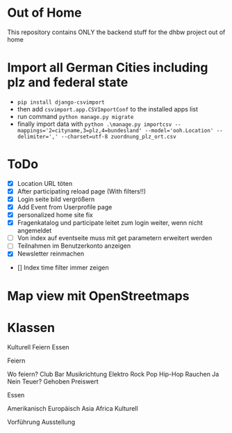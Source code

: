 # Out of Home
This repository contains ONLY the backend stuff for the dhbw project out of home

# Import all German Cities including plz and federal state
* `pip install django-csvimport`
* then add `csvimport.app.CSVImportConf` to the installed apps list
* run command `python manage.py migrate`
* finally import data with `python .\manage.py importcsv --mappings='2=cityname,3=plz,4=bundesland' --model='ooh.Location' --delimiter=',' --charset=utf-8 zuordnung_plz_ort.csv`

# ToDo
* [X] Location URL töten
* [X] After participating reload page (With filters!!)
* [X] Login seite bild vergrößern
* [X] Add Event from Userprofile page
* [X] personalized home site fix
* [X] Fragenkatalog und participate leitet zum login weiter, wenn nicht angemeldet
* [ ] Von index auf eventseite muss mit get parametern erweitert werden
* [ ] Teilnahmen im Benutzerkonto anzeigen
* [X] Newsletter reinmachen
* [] Index time filter immer zeigen

# Map view mit OpenStreetmaps

# Klassen
Kulturell
<i class="fas fa-university"></i>
Feiern
<i class="fas fa-cocktail"></i>
Essen
<i class="fas fa-utensils"></i>


Feiern

Wo feiern?
Club
<i class="fas fa-glass-cheers"></i>
Bar
<i class="fas fa-beer"></i>
Musikrichtung
Elektro
<i class="fas fa-compact-disc"></i>
Rock
<i class="fas fa-drum"></i>
Pop
<i class="fas fa-guitar"></i>
Hip-Hop
<i class="fas fa-headphones"></i>
Rauchen
Ja
<i class="fas fa-smoking"></i>
Nein
<i class="fas fa-smoking-ban"></i>
Teuer?
Gehoben
<i class="far fa-credit-card"></i>
Preiswert
<i class="fas fa-money-bill-alt"></i>


Essen

Amerikanisch
<i class="fas fa-hamburger"></i>
<i class="fas fa-globe-americas"></i>
Europäisch
<i class="fas fa-pizza-slice"></i>
<i class="fas fa-globe-europe"></i>
Asia
<i class="fas fa-user-ninja"></i>
<i class="fas fa-globe-asia"></i>
Africa
<i class="fas fa-globe-africa"></i>
Kulturell

Vorführung
<i class="fas fa-theater-masks"></i>
Ausstellung
<i class="fas fa-palette"></i>